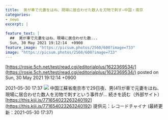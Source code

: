 ```yaml
---
title:  男が車で元妻をはね、現場に居合わせた数人を刃物で刺す—中国・南京  
categories:
- news
excerpt: |
  
feature_text: |
  ##  男が車で元妻をはね、現場に居合わせた数...
  Sun, 30 May 2021 19:12:14  +0900
feature_image: "https://picsum.photos/2560/600?image=733"
image: "https://picsum.photos/2560/600?image=733"
---
```


[https://rosie.5ch.net/test/read.cgi/editorialplus/1622369534/](https://rosie.5ch.net/test/read.cgi/editorialplus/1622369534/)
posted on Sun, 30 May 2021 19:12:14  +0900

<!--more-->

2021-05-30 17:37 ![](https://contents.oricon.co.jp/upimg/article/3/1530/1530822/detail/img400/3961639bef49ece77f77c2e34a8f4c443783d16b83db94de26c934af6f9c354d.jpg) 中国江蘇省南京市で29日夜、男(41)が車で元妻をはね、現場に居合わせた数人を刃物で刺すという事件が... 続きを読む（外部サイト） [https://this.kiji.is/771654023263240192](https://this.kiji.is/771654023263240192) 提供元：レコードチャイナ (最終更新：2021-05-30 17:37)
